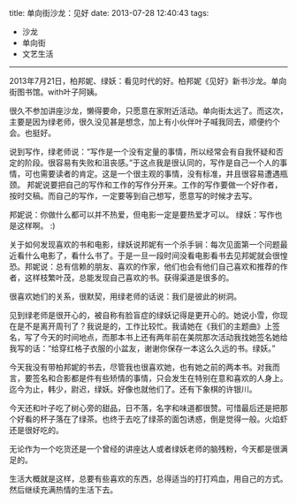 title: 单向街沙龙：见好
date: 2013-07-28 12:40:43
tags:
- 沙龙
- 单向街
- 文艺生活
---

2013年7月21日，柏邦妮、绿妖：看见时代的好。柏邦妮《见好》新书沙龙。单向街图书馆。with叶子阿姨。

很久不参加讲座沙龙，懒得要命，只愿意在家附近活动。单向街太远了。而这次，主要是因为绿老师，很久没见甚是想念，加上有小伙伴叶子喊我同去，顺便约个会。也挺好。

说到写作，绿老师说：“写作是一个没有定量的事情，所以经常会有自我怀疑和否定的阶段。很容易有失败和沮丧感。”于这点我是很认同的，写作是自己一个人的事情，可也需要读者的肯定。这是一个很主观的事情，没有标准，并且很容易遭遇瓶颈。
邦妮说要把自己的写作和工作的写作分开来。工作的写作要做一个好作者，按时交稿。而自己的写作，一定要等到自己想写，愿意写的时候才去写。

邦妮说：你做什么都可以并不热爱，但电影一定是要热爱才可以。
绿妖：写作也是这样啊。 :)

<!-- more -->

关于如何发现喜欢的书和电影，绿妖说邦妮有一个杀手锏：每次见面第一个问题最近看什么电影了，看什么书了。于是一旦一段时间没看电影看书去见邦妮就会很惶恐。邦妮说：总有信赖的朋友、喜欢的作家，他们也会有他们自己喜欢和推荐的作者，这样枝繁叶茂，总能发现自己喜欢的书。获得渠道是很多的。

很喜欢她们的关系，很默契，用绿老师的话说：我们是彼此的树洞。

见到绿老师是很开心的，被自称有脸盲症的绿妖记得是更开心的。她说小雪，你现在是不是离开周刊了？我说是的，工作比较忙。我请她在《我们的主题曲》上签名，写了今天的时间地点，而那本书上还有两年前在美院那次活动我找她签名她给我写的话：“给穿红格子衣服的小盆友，谢谢你保存一本这么久远的书。绿妖。”

今天我没有带柏邦妮的书去，尽管我也很喜欢她，也有她之前的两本书。对我而言，要签名和合影都是件有些矫情的事情，只会发生在特别在意和喜欢的人身上。迄今为止，韩少，尉迟，绿妖。好像也就他们了。还有下象棋的许银川。

今天还和叶子吃了树心旁的甜品，日不落，名字和味道都很赞。可惜最后还是把那个好看的杯子落在了绿茶。也终于去吃了绿茶的面包诱惑，倒是觉得一般。火焰虾还是很好吃的。

无论作为一个吃货还是一个曾经的讲座达人或者绿妖老师的脑残粉，今天都是很满足的。

生活大概就是这样，总要有些喜欢的东西，总得适当的打打鸡血，用自己的方式。然后继续充满热情的生活下去。

